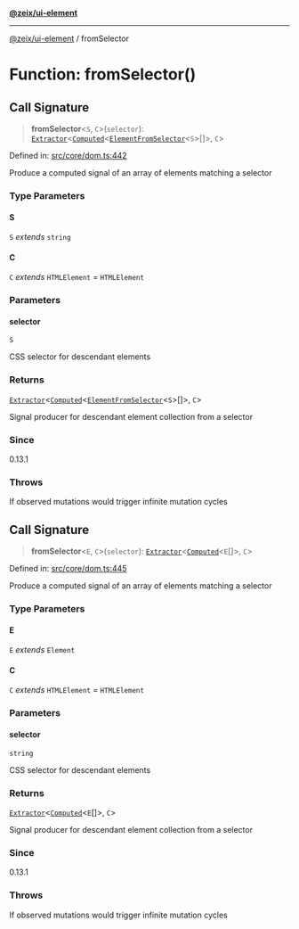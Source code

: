 [**@zeix/ui-element**](../README.md)

***

[@zeix/ui-element](../globals.md) / fromSelector

# Function: fromSelector()

## Call Signature

> **fromSelector**\<`S`, `C`\>(`selector`): [`Extractor`](../type-aliases/Extractor.md)\<[`Computed`](../type-aliases/Computed.md)\<[`ElementFromSelector`](../type-aliases/ElementFromSelector.md)\<`S`\>[]\>, `C`\>

Defined in: [src/core/dom.ts:442](https://github.com/zeixcom/ui-element/blob/59c53763de8d2253b945b5a93a0a730fbee86942/src/core/dom.ts#L442)

Produce a computed signal of an array of elements matching a selector

### Type Parameters

#### S

`S` *extends* `string`

#### C

`C` *extends* `HTMLElement` = `HTMLElement`

### Parameters

#### selector

`S`

CSS selector for descendant elements

### Returns

[`Extractor`](../type-aliases/Extractor.md)\<[`Computed`](../type-aliases/Computed.md)\<[`ElementFromSelector`](../type-aliases/ElementFromSelector.md)\<`S`\>[]\>, `C`\>

Signal producer for descendant element collection from a selector

### Since

0.13.1

### Throws

If observed mutations would trigger infinite mutation cycles

## Call Signature

> **fromSelector**\<`E`, `C`\>(`selector`): [`Extractor`](../type-aliases/Extractor.md)\<[`Computed`](../type-aliases/Computed.md)\<`E`[]\>, `C`\>

Defined in: [src/core/dom.ts:445](https://github.com/zeixcom/ui-element/blob/59c53763de8d2253b945b5a93a0a730fbee86942/src/core/dom.ts#L445)

Produce a computed signal of an array of elements matching a selector

### Type Parameters

#### E

`E` *extends* `Element`

#### C

`C` *extends* `HTMLElement` = `HTMLElement`

### Parameters

#### selector

`string`

CSS selector for descendant elements

### Returns

[`Extractor`](../type-aliases/Extractor.md)\<[`Computed`](../type-aliases/Computed.md)\<`E`[]\>, `C`\>

Signal producer for descendant element collection from a selector

### Since

0.13.1

### Throws

If observed mutations would trigger infinite mutation cycles
